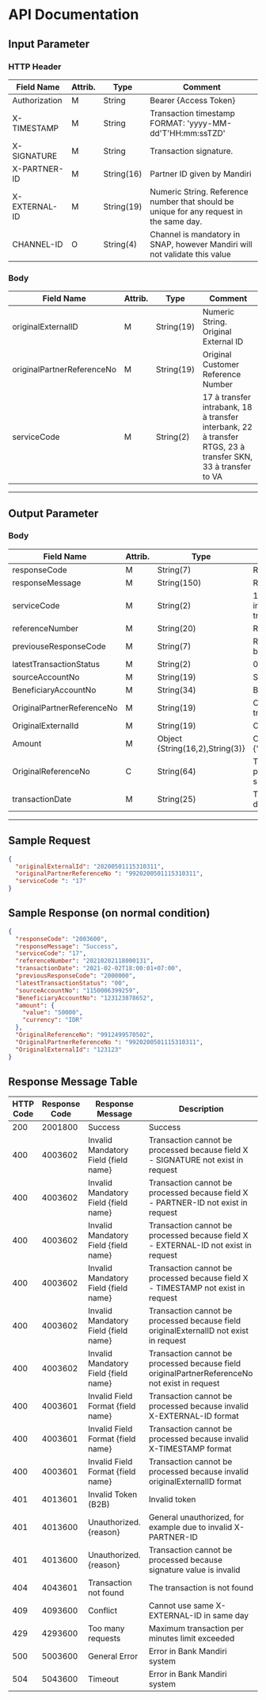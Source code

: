 # API Documentation

## Input Parameter

### HTTP Header
| Field Name       | Attrib. | Type        | Comment |
|-----------------|---------|------------|---------|
| Authorization   | M       | String     | Bearer {Access Token} |
| X-TIMESTAMP    | M       | String     | Transaction timestamp FORMAT: 'yyyy-MM-dd'T'HH:mm:ssTZD' |
| X-SIGNATURE    | M       | String     | Transaction signature. |
| X-PARTNER-ID   | M       | String(16) | Partner ID given by Mandiri |
| X-EXTERNAL-ID  | M       | String(19) | Numeric String. Reference number that should be unique for any request in the same day. |
| CHANNEL-ID     | O       | String(4)  | Channel is mandatory in SNAP, however Mandiri will not validate this value |

### Body
| Field Name                 | Attrib. | Type                                  | Comment |
|----------------------------|---------|---------------------------------------|---------|
| originalExternalID         | M       | String(19)                            | Numeric String. Original External ID |
| originalPartnerReferenceNo | M       | String(19)                            | Original Customer Reference Number |
| serviceCode                | M       | String(2)                             | 17 à transfer intrabank, 18 à transfer interbank, 22 à transfer RTGS, 23 à transfer SKN, 33 à transfer to VA |


---

## Output Parameter

### Body
| Field Name             | Attrib. | Type                                      | Comment                                                 |
|------------------------|---------|-------------------------------------------|---------------------------------------------------------|
| responseCode           | M       | String(7)                                | Response code.                                          |
| responseMessage        | M       | String(150)                              | Response description.                                   |
| serviceCode            | M       | String(2)                                | 17 - transfer intrabank, 18 - transfer interbank, 22 - transfer RTGS, 23 - transfer SKN, 33 - transfer to VA       |
| referenceNumber        | M       | String(20)                               | Reference number generate by system                     |
| previouseResponseCode  | M       | String(7)                                | Response Code from the transaction being inquire        |
| latestTransactionStatus | M       | String(2)                               | 00 : Success, 03 : Pending. |
| sourceAccountNo        | M       | String(19)                               | Source Account Number.                                  |
| BeneficiaryAccountNo   | M       | String(34)                               | Beneficiary Account.                                    |
| OriginalPartnerReferenceNo   | M       | String(19)                         | Original Partner Reference No from transaction          |
| OriginalExternalId     | M       | String(19)                               | Original External Id from transaction                   |
| Amount                 | M       | Object {String(16,2),String(3)}          | Credit Amount, Sample format : {"value":"10000.00","currency":"IDR"} |
| OriginalReferenceNo    | C       | String(64)                               | Transaction identifier on service provider system. Must be filled upon successful transaction |
| transactionDate        | M       | String(25)                               | Today Date. FORMAT: 'yyyy-MM-dd'T'HH:mm:ssTZD' |

---

## Sample Request
```json
{
  "originalExternalId": "20200501115310311",
  "originalPartnerReferenceNo ": "9920200501115310311",
  "serviceCode ": "17"
}
```

## Sample Response (on normal condition)
```json
{
  "responseCode": "2003600",
  "responseMessage": "Success",
  "serviceCode": "17",
  "referenceNumber": "20210202118000131",
  "transactionDate": "2021-02-02T18:00:01+07:00",
  "previousResponseCode": "2000000",
  "latestTransactionStatus": "00",
  "sourceAccountNo": "1150006399259",
  "BeneficiaryAccountNo": "123123878652",
  "amount": {
    "value": "50000",
    "currency": "IDR"
  },
  "OriginalReferenceNo": "9912499570502",
  "OriginalPartnerReferenceNo ": "9920200501115310311",
  "OriginalExternalId": "123123"
}
```


## Response Message Table

| HTTP Code | Response Code | Response Message | Description |
|-----------|--------------|------------------|-------------|
| 200       | 2001800      | Success | Success |
| 400       | 4003602      | Invalid Mandatory Field {field name} | Transaction cannot be processed because field X - SIGNATURE not exist in request |
| 400       | 4003602      | Invalid Mandatory Field {field name} | Transaction cannot be processed because field X - PARTNER-ID not exist in request |
| 400       | 4003602      | Invalid Mandatory Field {field name} | Transaction cannot be processed because field X - EXTERNAL-ID not exist in request |
| 400       | 4003602      | Invalid Mandatory Field {field name} | Transaction cannot be processed because field X - TIMESTAMP not exist in request |
| 400       | 4003602      | Invalid Mandatory Field {field name} | Transaction cannot be processed because field originalExternalID not exist in request |
| 400       | 4003602      | Invalid Mandatory Field {field name} | Transaction cannot be processed because field originalPartnerReferenceNo not exist in request |
| 400       | 4003601      | Invalid Field Format {field name} | Transaction cannot be processed because invalid X-EXTERNAL-ID format |
| 400       | 4003601      | Invalid Field Format {field name} | Transaction cannot be processed because invalid X-TIMESTAMP format |
| 400       | 4003601      | Invalid Field Format {field name} | Transaction cannot be processed because invalid originalExternalID format |
| 401       | 4013601      | Invalid Token (B2B) | Invalid token |
| 401       | 4013600      | Unauthorized. {reason} | General unauthorized, for example due to invalid X-PARTNER-ID |
| 401       | 4013600      | Unauthorized. {reason} | Transaction cannot be processed because signature value is invalid |
| 404       | 4043601      | Transaction not found  | The transaction is not found |
| 409       | 4093600      | Conflict | Cannot use same X-EXTERNAL-ID in same day |
| 429       | 4293600      | Too many requests | Maximum transaction per minutes limit exceeded |
| 500       | 5003600      | General Error | Error in Bank Mandiri system |
| 504       | 5043600      | Timeout | Error in Bank Mandiri system |




